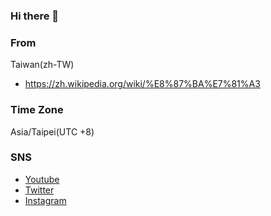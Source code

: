 ### Hi there 👋
### From
Taiwan(zh-TW)
* https://zh.wikipedia.org/wiki/%E8%87%BA%E7%81%A3
### Time Zone
Asia/Taipei(UTC +8)
### SNS
* [Youtube](https://www.youtube.com/channel/UCfBR43eCo07mPWN6K-97TEA)
* [Twitter](https://twitter.com/chzangmen)
* [Instagram](https://www.instagram.com/zangmenhsu)

<!--
**zangmen/zangmen** is a ✨ _special_ ✨ repository because its `README.md` (this file) appears on your GitHub profile.

Here are some ideas to get you started:

- 🔭 I’m currently working on ...
- 🌱 I’m currently learning ...
- 👯 I’m looking to collaborate on ...
- 🤔 I’m looking for help with ...
- 💬 Ask me about ...
- 📫 How to reach me: ...
- 😄 Pronouns: ...
- ⚡ Fun fact: ...
-->
